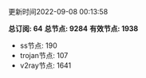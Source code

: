 更新时间2022-09-08 00:13:58

**总订阅: 64**
**总节点: 9284**
**有效节点: 1938**
- ss节点: 190
- trojan节点: 107
- v2ray节点: 1641
